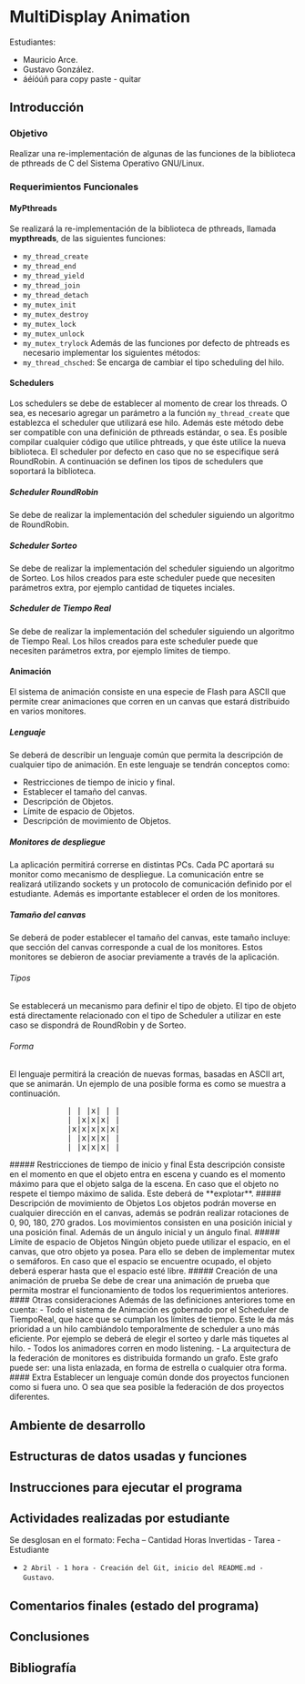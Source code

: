 # MultiDisplay Animation
Estudiantes:
- Mauricio Arce.
- Gustavo González.
- áéíóúñ para copy paste - quitar

## Introducción
### Objetivo
Realizar una re-implementación de algunas de las funciones de la biblioteca de pthreads de C del Sistema Operativo GNU/Linux. 
### Requerimientos Funcionales
#### MyPthreads
Se realizará la re-implementación de la biblioteca de pthreads, llamada **mypthreads**, de las siguientes funciones: 
- `my_thread_create`
- `my_thread_end`
- `my_thread_yield`
- `my_thread_join`
- `my_thread_detach`
- `my_mutex_init`
- `my_mutex_destroy`
- `my_mutex_lock`
- `my_mutex_unlock`
- `my_mutex_trylock`
Además de las funciones por defecto de phtreads es necesario implementar los siguientes métodos:
- `my_thread_chsched`: Se encarga de cambiar el tipo scheduling del hilo.
#### Schedulers
Los schedulers se debe de establecer al momento de crear los threads. O sea, es necesario agregar un parámetro a la función `my_thread_create` que establezca el scheduler que utilizará ese hilo. Además este método debe ser compatible con una definición de pthreads estándar, o sea. Es posible compilar cualquier código que utilice phtreads, y que éste utilice la nueva biblioteca.
El scheduler por defecto en caso que no se especifique será RoundRobin.
A continuación se definen los tipos de schedulers que soportará la biblioteca. 
##### Scheduler RoundRobin
Se debe de realizar la implementación del scheduler siguiendo un algoritmo de RoundRobin.
##### Scheduler Sorteo
Se debe de realizar la implementación del scheduler siguiendo un algoritmo de Sorteo. Los hilos creados para este scheduler puede que necesiten parámetros extra, por ejemplo cantidad de tiquetes inciales. 
##### Scheduler de Tiempo Real
Se debe de realizar la implementación del scheduler siguiendo un algoritmo de Tiempo Real. Los hilos creados para este scheduler puede que necesiten parámetros extra, por ejemplo límites de tiempo. 
#### Animación
El sistema de animación consiste en una especie de Flash para ASCII que permite crear animaciones que corren en un canvas que estará distribuido en varios monitores.
##### Lenguaje
Se deberá de describir un lenguaje común que permita la descripción de cualquier tipo de animación. En este lenguaje se tendrán conceptos como:
- Restricciones de tiempo de inicio y final.
- Establecer el tamaño del canvas.
- Descripción de Objetos.
- Límite de espacio de Objetos.
- Descripción de movimiento de Objetos.
##### Monitores de despliegue
La aplicación permitirá correrse en distintas PCs. Cada PC aportará su monitor como mecanismo de despliegue. La comunicación entre se realizará utilizando sockets y un protocolo de comunicación definido por el estudiante.
Además es importante establecer el orden de los monitores.
##### Tamaño del canvas
Se deberá de poder establecer el tamaño del canvas, este tamaño incluye: que sección del canvas corresponde a cual de los monitores. Estos monitores se debieron de asociar previamente a través de la aplicación. 
###### Tipos
Se establecerá un mecanismo para definir el tipo de objeto. El tipo de objeto está directamente relacionado con el tipo de Scheduler a utilizar en este caso se dispondrá de RoundRobin y de Sorteo. 
###### Forma
El lenguaje permitirá la creación de nuevas formas, basadas en ASCII art, que se animarán. Un ejemplo de una posible forma es como se muestra a continuación.
<div class="highlight"><pre><span></span>            | | |x| | | 
            | |x|x|x| | 
            |x|x|x|x|x| 
            | |x|x|x| | 
            | |x|x|x| | 
</pre></div>
##### Restricciones de tiempo de inicio y final
Esta descripción consiste en el momento en que el objeto entra en escena y cuando es el momento máximo para que el objeto salga de la escena. En caso que el objeto no respete el tiempo máximo de salida. Este deberá de **explotar**.
##### Descripción de movimiento de Objetos
Los objetos podrán moverse en cualquier dirección en el canvas, además se podrán realizar rotaciones de 0, 90, 180, 270 grados. Los movimientos consisten en una posición inicial y una posición final. Además de un ángulo inicial y un ángulo final.
##### Límite de espacio de Objetos
Ningún objeto puede utilizar el espacio, en el canvas, que otro objeto ya posea. Para ello se deben de implementar mutex o semáforos. En caso que el espacio se encuentre ocupado, el objeto deberá esperar hasta que el espacio esté libre.
##### Creación de una animación de prueba
Se debe de crear una animación de prueba que permita mostrar el funcionamiento de todos los requerimientos anteriores.
#### Otras consideraciones
Además de las definiciones anteriores tome en cuenta:
- Todo el sistema de Animación es gobernado por el Scheduler de TiempoReal, que hace que se cumplan los límites de tiempo. Este le da más prioridad a un hilo cambiándolo temporalmente de scheduler a uno más eficiente. Por ejemplo se deberá de elegir el sorteo y darle más tiquetes al hilo.
- Todos los animadores corren en modo listening.
- La arquitectura de la federación de monitores es distribuida formando un grafo. Este grafo puede ser: una lista enlazada, en forma de estrella o cualquier otra forma.
#### Extra
Establecer un lenguaje común donde dos proyectos funcionen como si fuera uno. O sea que sea posible la federación de dos proyectos diferentes. 

## Ambiente de desarrollo
## Estructuras de datos usadas y funciones
## Instrucciones para ejecutar el programa
## Actividades realizadas por estudiante
Se desglosan en el formato: 
Fecha – Cantidad Horas Invertidas - Tarea - Estudiante
- `2 Abril - 1 hora - Creación del Git, inicio del README.md - Gustavo`. 

## Comentarios finales (estado del programa)
## Conclusiones
## Bibliografía
